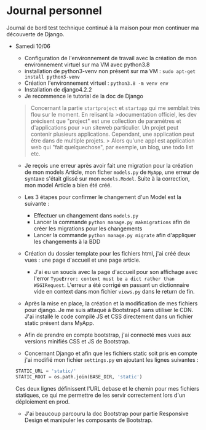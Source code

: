 # Journal personnel

Journal de bord test technique continué à la maison pour mon continuer ma découverte de Django.

- Samedi 10/06
  - Configuration de l'environnement de travail avec la création de mon environnement virtuel sur ma VM avec python3.8
  - installation de python3-venv non présent sur ma VM : `sudo apt-get install python3-venv`
  - Création l'environnement virtuel : `python3.8 -m venv env`
  - Installation de django4.2.2
  - Je recommence le tutorial de la doc de Django
  
  > Concernant la partie `startproject` et `startapp` qui me semblait très flou sur le moment.
  > En relisant la >documentation officiel, les dev précisent que "project" est une collection de paramètres et d'applications pour >un siteweb particulier.
  >Un projet peut contenir plusieurs applications. Cependant, une application peut être dans de multiple projets. > Alors qu'une appl est application web qui "fait quelquechose", par exemple, un blog, une todo list etc.

  - Je reçois une erreur après avoir fait une migration pour la création de mon models Article, mon ficher `models.py` de `MyApp`, une erreur de syntaxe s'était glissé sur mon `models.Model`. Suite à la correction, mon model Article a bien été créé.
  - Les 3 étapes pour confirmer le changement d'un Model est la suivante :
    - Effectuer un changement dans `models.py`
    - Lancer la commande `python manage.py makmigrations` afin de créer les migrations pour les changements
    - Lancer la commande `python manage.py migrate` afin d'appliquer les changements à la BDD

  - Création du dossier template pour les fichiers html, j'ai créé deux vues : une page d'accueil et une page article.
    - J'ai eu un soucis avec la page d'accueil pour son affichage avec l'error `TypeError: context must be a dict rather than WSGIRequest`. L'erreur a été corrigé en passant un dictionnaire vide en context dans mon fichier `views.py` dans le return de fin.
  - Après la mise en place, la création et la modification de mes fichiers pour django. Je me suis attaqué à Bootstrap4 sans utiliser le CDN. J'ai installé le code compilé JS et CSS directement dans un fichier static présent dans MyApp.
  - Afin de prendre en compte bootstrap, j'ai connecté mes vues aux versions minifiés CSS et JS de Bootstrap.
  - Concernant Django et afin que les fichiers static soit pris en compte j'ai modifié mon fichier `settings.py` en ajoutant les lignes suivantes :

  ``` python
  STATIC_URL = 'static/'
  STATIC_ROOT = os.path.join(BASE_DIR, 'static')
  ```
  Ces deux lignes définissent l'URL debase et le chemin pour mes fichiers statiques, ce qui me permettre de les servir correctement lors d'un déploiement en prod.
  - J'ai beaucoup parcouru la doc Bootstrap pour partie Responsive Design et manipuler les composants de Bootstrap.
